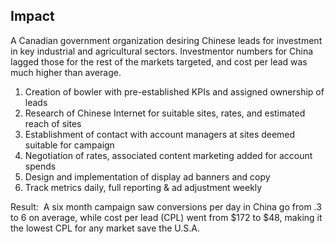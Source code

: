 ## Impact 

A Canadian government organization desiring Chinese leads for investment in key industrial and agricultural sectors. Investmentor numbers for China lagged those for the rest of the markets targeted, and cost per lead was much higher than average.

1.  Creation of bowler with pre-established KPIs and assigned ownership of leads
2.  Research of Chinese Internet for suitable sites, rates, and estimated reach of sites
3.  Establishment of contact with account managers at sites deemed suitable for campaign
4.  Negotiation of rates, associated content marketing added for account spends
5.  Design and implementation of display ad banners and copy
6.  Track metrics daily, full reporting & ad adjustment weekly

Result:  A six month campaign saw conversions per day in China go from .3 to 6 on average, while cost per lead (CPL) went from $172 to $48, making it the lowest CPL for any market save the U.S.A. 